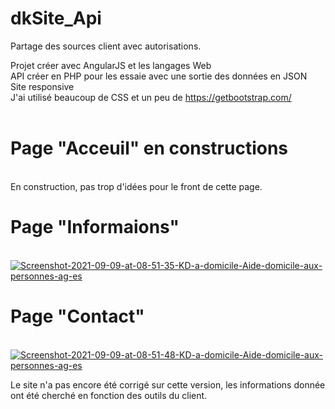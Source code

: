 # dkSite_Api
Partage des sources client avec autorisations.

Projet créer avec AngularJS et les langages Web<br>
API créer en PHP pour les essaie avec une sortie des données en JSON<br>
Site responsive<br>
J'ai utilisé beaucoup de CSS et un peu de https://getbootstrap.com/<br><br>

<h1>Page "Acceuil" en constructions</h1><br>
En construction, pas trop d'idées pour le front de cette page.

<h1>Page "Informaions"</h1><br>
<a href="https://ibb.co/X7632bK"><img src="https://i.ibb.co/X7632bK/Screenshot-2021-09-09-at-08-51-35-KD-a-domicile-Aide-domicile-aux-personnes-ag-es.png" alt="Screenshot-2021-09-09-at-08-51-35-KD-a-domicile-Aide-domicile-aux-personnes-ag-es" border="0"></a>

<h1>Page "Contact"</h1><br>
<a href="https://ibb.co/WnpcRyf"><img src="https://i.ibb.co/WnpcRyf/Screenshot-2021-09-09-at-08-51-48-KD-a-domicile-Aide-domicile-aux-personnes-ag-es.png" alt="Screenshot-2021-09-09-at-08-51-48-KD-a-domicile-Aide-domicile-aux-personnes-ag-es" border="0"></a>

Le site n'a pas encore été corrigé sur cette version, les informations donnée ont été cherché en fonction des outils du client. 

